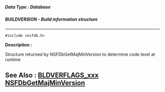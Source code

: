 ##### Data Type : Database
##### BUILDVERSION - Build information structure
---
```
#include <nsfdb.h>
```
**Description :**

Structure returned by NSFDbGetMajMinVersion to determine code level at runtime

**See Also :**
[BLDVERFLAGS_xxx](/reference/Symb/BLDVERFLAGS_xxx)
[NSFDbGetMajMinVersion](/reference/Func/NSFDbGetMajMinVersion)
---
